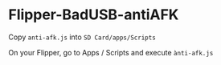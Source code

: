 # Flipper-BadUSB-antiAFK

 Copy `anti-afk.js` into `SD Card/apps/Scripts`
 
 On your Flipper, go to Apps / Scripts and execute `ànti-afk.js`

